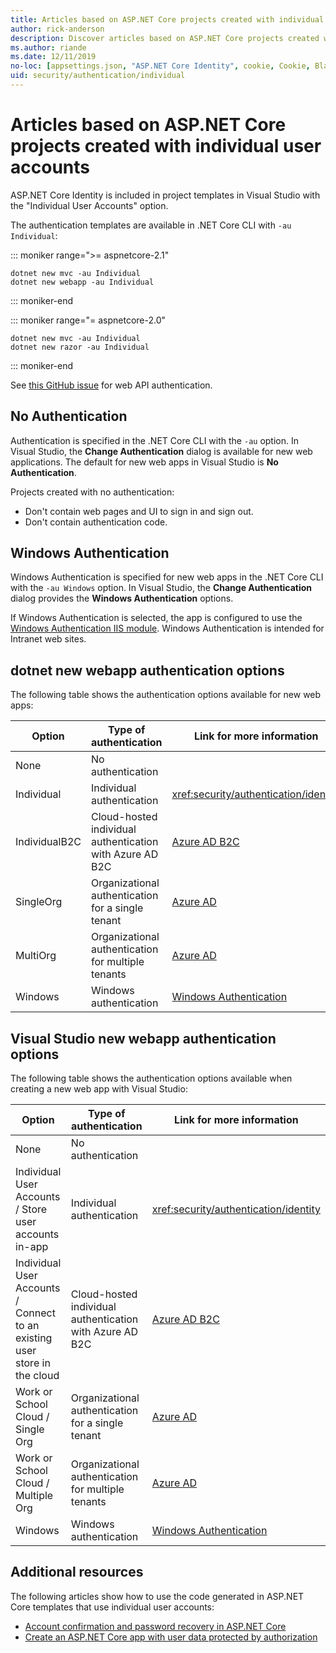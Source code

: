 ```yaml
---
title: Articles based on ASP.NET Core projects created with individual user accounts
author: rick-anderson
description: Discover articles based on ASP.NET Core projects created with individual user accounts.
ms.author: riande
ms.date: 12/11/2019
no-loc: [appsettings.json, "ASP.NET Core Identity", cookie, Cookie, Blazor, "Blazor Server", "Blazor WebAssembly", "Identity", "Let's Encrypt", Razor, SignalR]
uid: security/authentication/individual
---
```

# Articles based on ASP.NET Core projects created with individual user accounts

ASP.NET Core Identity is included in project templates in Visual Studio with the "Individual User Accounts" option.

The authentication templates are available in .NET Core CLI with `-au Individual`:

::: moniker range=">= aspnetcore-2.1"

```dotnetcli
dotnet new mvc -au Individual
dotnet new webapp -au Individual
```

::: moniker-end

::: moniker range="= aspnetcore-2.0"

```dotnetcli
dotnet new mvc -au Individual
dotnet new razor -au Individual
```

::: moniker-end

See [this GitHub issue](https://github.com/dotnet/AspNetCore/issues/5833) for web API authentication.

<a name="no"></a>

## No Authentication

Authentication is specified in the .NET Core CLI with the `-au` option. In Visual Studio, the **Change Authentication** dialog is available for new web applications. The default for new web apps in Visual Studio is **No Authentication**.

Projects created with no authentication:

* Don't contain web pages and UI to sign in and sign out.
* Don't contain authentication code.

<a name="win"></a>

## Windows Authentication

Windows Authentication is specified for new web apps in the .NET Core CLI with the `-au Windows` option. In Visual Studio, the **Change Authentication** dialog provides the **Windows Authentication** options.

If Windows Authentication is selected, the app is configured to use the [Windows Authentication IIS module](xref:host-and-deploy/iis/modules). Windows Authentication is intended for Intranet web sites.

## dotnet new webapp authentication options

The following table shows the authentication options available for new web apps:

| Option | Type of authentication | Link for more information |
 | ----------------- | ------------ | ---------- |
| None            |  No authentication | | 
| Individual      |  Individual authentication | <xref:security/authentication/identity>
| IndividualB2C   |  Cloud-hosted individual authentication with Azure AD B2C | [Azure AD B2C](/azure/active-directory-b2c/) |
| SingleOrg       |  Organizational authentication for a single tenant | [Azure AD](/azure/active-directory/develop/quickstart-v2-aspnet-core-webapp) |
| MultiOrg        |  Organizational authentication for multiple tenants | [Azure AD](/azure/active-directory/develop/quickstart-v2-aspnet-core-webapp) |
| Windows         |  Windows authentication | [Windows Authentication](xref:security/authentication/windowsauth)

## Visual Studio new webapp authentication options

The following table shows the authentication options available when creating a new web app with Visual Studio:

| Option | Type of authentication | Link for more information |
 | ----------------- | ------------ | ---------- |
| None            |  No authentication | | 
| Individual User Accounts / Store user accounts in-app |  Individual authentication | <xref:security/authentication/identity> |
| Individual User Accounts / Connect to an existing user store in the cloud |  Cloud-hosted individual authentication with Azure AD B2C | [Azure AD B2C](/azure/active-directory-b2c/) |
| Work or School Cloud / Single Org  |  Organizational authentication for a single tenant | [Azure AD](/azure/active-directory/develop/quickstart-v2-aspnet-core-webapp) |
| Work or School Cloud / Multiple Org |  Organizational authentication for multiple tenants | [Azure AD](/azure/active-directory/develop/quickstart-v2-aspnet-core-webapp) |
| Windows         |  Windows authentication | [Windows Authentication](xref:security/authentication/windowsauth)

## Additional resources

The following articles show how to use the code generated in ASP.NET Core templates that use individual user accounts:

* [Account confirmation and password recovery in ASP.NET Core](xref:security/authentication/accconfirm)
* [Create an ASP.NET Core app with user data protected by authorization](xref:security/authorization/secure-data)
